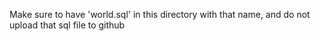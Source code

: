 Make sure to have 'world.sql' in this directory with that name, and do not upload that sql file to github